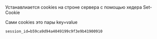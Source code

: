 Устанавлиается cookies на строне сервера с помощью хедера Set-Cookie

Сами cookies это пары key=value
```
session_id=b59ca9d94a4049199c9f3e9b41900910
```
